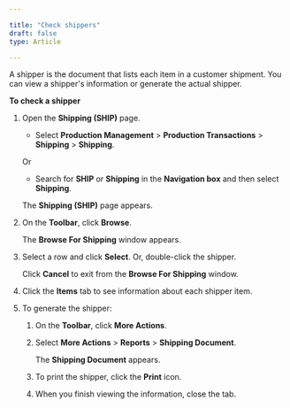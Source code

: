 ```yaml
---

title: "Check shippers"
draft: false
type: Article

---
```


A shipper is the document that lists each item in a customer shipment. You can view a shipper's information or generate the actual shipper.

**To check a shipper**

1. Open the **Shipping (SHIP)** page.

    - Select **Production Management** > **Production Transactions** > **Shipping** > **Shipping**.

    Or

    - Search for **SHIP** or **Shipping** in the **Navigation box** and then select **Shipping**.

    The **Shipping (SHIP)**  page appears.

2. On the **Toolbar**, click **Browse**.

    The **Browse For Shipping** window appears.

3. Select a row and click **Select**. Or, double-click the shipper.

    Click **Cancel** to exit from the **Browse For Shipping** window.

4. Click the **Items** tab to see information about each shipper item.

5. To generate the shipper:

    1. On the **Toolbar**, click **More Actions**.

    2. Select **More Actions** > **Reports** > **Shipping Document**.

        The **Shipping Document** appears.

    3. To print the shipper, click the **Print** icon.

    4. When you finish viewing the information, close the tab.

​